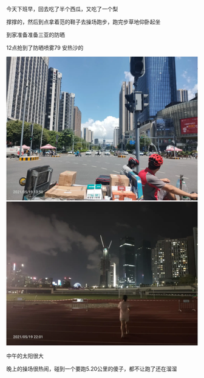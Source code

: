 今天下班早，回去吃了半个西瓜，又吃了一个梨

撑撑的，然后到点拿着范的鞋子去操场跑步，跑完步草地仰卧起坐

到家准备准备三亚的防晒

12点抢到了防晒喷雾79  安热沙的

![](../../img/6904315-7704ffc7596980cc.jpg)
![](../../img/6904315-7ac975e53b3770c1.jpg)

中午的太阳很大

晚上的操场很热闹，碰到一个要跑5.20公里的傻子，都不让跑了还在溜溜
